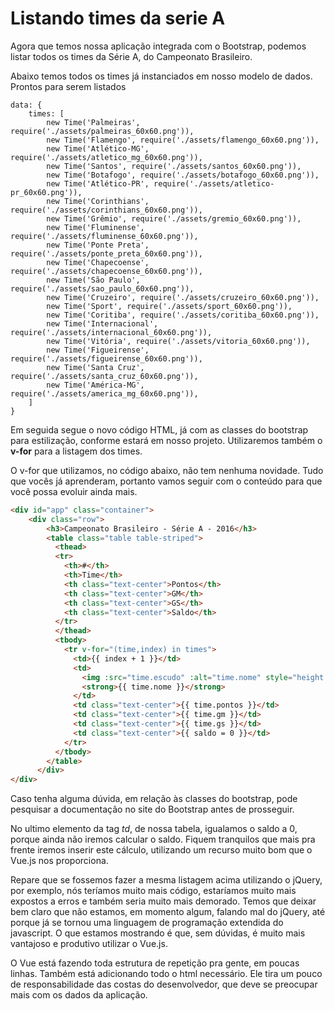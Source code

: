 # Listando times da serie A

Agora que temos nossa aplicação integrada com o Bootstrap, podemos listar todos os times da Série A, do Campeonato Brasileiro.

Abaixo temos todos os times já instanciados em nosso modelo de dados. Prontos para serem listados

```
data: {
    times: [
        new Time('Palmeiras', require('./assets/palmeiras_60x60.png')),
        new Time('Flamengo', require('./assets/flamengo_60x60.png')),
        new Time('Atlético-MG', require('./assets/atletico_mg_60x60.png')),
        new Time('Santos', require('./assets/santos_60x60.png')),
        new Time('Botafogo', require('./assets/botafogo_60x60.png')),
        new Time('Atlético-PR', require('./assets/atletico-pr_60x60.png')),
        new Time('Corinthians', require('./assets/corinthians_60x60.png')),
        new Time('Grêmio', require('./assets/gremio_60x60.png')),
        new Time('Fluminense', require('./assets/fluminense_60x60.png')),
        new Time('Ponte Preta', require('./assets/ponte_preta_60x60.png')),
        new Time('Chapecoense', require('./assets/chapecoense_60x60.png')),
        new Time('São Paulo', require('./assets/sao_paulo_60x60.png')),
        new Time('Cruzeiro', require('./assets/cruzeiro_60x60.png')),
        new Time('Sport', require('./assets/sport_60x60.png')),
        new Time('Coritiba', require('./assets/coritiba_60x60.png')),
        new Time('Internacional', require('./assets/internacional_60x60.png')),
        new Time('Vitória', require('./assets/vitoria_60x60.png')),
        new Time('Figueirense', require('./assets/figueirense_60x60.png')),
        new Time('Santa Cruz', require('./assets/santa_cruz_60x60.png')),
        new Time('América-MG', require('./assets/america_mg_60x60.png')),
    ]
}
```
Em seguida segue o novo código HTML, já com as classes do bootstrap para estilização, conforme estará em nosso projeto. Utilizaremos também o **v-for** para a listagem dos times.

O v-for que utilizamos, no código abaixo, não tem nenhuma novidade. Tudo que vocês já aprenderam, portanto vamos seguir com o conteúdo para que você possa evoluir ainda mais.

```html
<div id="app" class="container">
    <div class="row">
        <h3>Campeonato Brasileiro - Série A - 2016</h3>
        <table class="table table-striped">
          <thead>
          <tr>
            <th>#</th>
            <th>Time</th>
            <th class="text-center">Pontos</th>
            <th class="text-center">GM</th>
            <th class="text-center">GS</th>
            <th class="text-center">Saldo</th>
          </tr>
          </thead>
          <tbody>
            <tr v-for="(time,index) in times">
              <td>{{ index + 1 }}</td>
              <td>
                <img :src="time.escudo" :alt="time.nome" style="height: 30px; width: 30px;">
                <strong>{{ time.nome }}</strong>
              </td>
              <td class="text-center">{{ time.pontos }}</td>
              <td class="text-center">{{ time.gm }}</td>
              <td class="text-center">{{ time.gs }}</td>
              <td class="text-center">{{ saldo = 0 }}</td>
            </tr>
          </tbody>
        </table>
      </div>
</div>
```
Caso tenha alguma dúvida, em relação às classes do bootstrap, pode pesquisar a documentação no site do Bootstrap antes de prosseguir.

No ultimo elemento da tag *td*, de nossa tabela, igualamos o saldo a 0, porque ainda não iremos calcular o saldo. Fiquem tranquilos que mais pra frente iremos inserir este cálculo, utilizando um recurso muito bom que o Vue.js nos proporciona.

Repare que se fossemos fazer a mesma listagem acima utilizando o jQuery, por exemplo, nós teríamos muito mais código, estaríamos muito mais expostos a erros e também seria muito mais demorado. Temos que deixar bem claro que não estamos, em momento algum, falando mal do jQuery, até porque já se tornou uma linguagem de programação extendida do javascript. O que estamos mostrando é que, sem dúvidas, é muito mais vantajoso e produtivo utilizar o Vue.js.

O Vue está fazendo toda estrutura de repetição pra gente, em poucas linhas. Também está adicionando todo o html necessário. Ele tira um pouco de responsabilidade das costas do desenvolvedor, que deve se preocupar mais com os dados da aplicação.